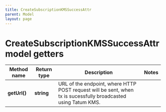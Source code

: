 ```yaml
---
title: CreateSubscriptionKMSSuccessAttr
parent: Model
layout: page
---
```


# CreateSubscriptionKMSSuccessAttr model getters

Method name | Return type | Description | Notes
------------ | ------------- | ------------- | -------------
**getUrl()** | **string** | URL of the endpoint, where HTTP POST request will be sent, when tx is sucessfully broadcasted using Tatum KMS. |


